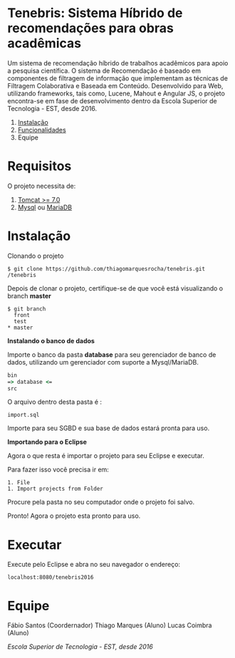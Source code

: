 # Tenebris: Sistema Híbrido de recomendações para obras acadêmicas

Um sistema de recomendação híbrido de trabalhos acadêmicos para apoio a pesquisa científica. O sistema de Recomendação é baseado em componentes de filtragem de informação que implementam as técnicas de Filtragem Colaborativa e Baseada em Conteúdo. Desenvolvido para Web, utilizando frameworks, tais como, Lucene, Mahout e Angular JS, o projeto encontra-se em fase de desenvolvimento dentro da Escola Superior de Tecnologia - EST, desde 2016.

1. [Instalação](https://github.com/thiagomarques2015/tenebris/wiki/Instala%C3%A7%C3%A3o)
1. [Funcionalidades](https://github.com/thiagomarques2015/tenebris/wiki/Funcionalidades)
1. Equipe

# Requisitos

O projeto necessita de:

1. [Tomcat >= 7.0](https://tomcat.apache.org/download-70.cgi)
2. [Mysql](https://www.mysql.com/) ou [MariaDB](https://mariadb.org/)

# Instalação

Clonando o projeto

`$ git clone https://github.com/thiagomarquesrocha/tenebris.git /tenebris`

Depois de clonar o projeto, certifique-se de que você está visualizando o branch __master__

```git
$ git branch
  front
  test
* master
```

__Instalando o banco de dados__


Importe o banco da pasta **database** para seu gerenciador de banco de dados, utilizando um gerenciador com suporte a Mysql/MariaDB.

```cmd
bin
=> database <=
src
```

O arquivo dentro desta pasta é :

```
import.sql
```

Importe para seu SGBD e sua base de dados estará pronta para uso.

__Importando para o Eclipse__

Agora o que resta é importar o projeto para seu Eclipse e executar. 

Para fazer isso você precisa ir em:

```
1. File
1. Import projects from Folder
```

Procure pela pasta no seu computador onde o projeto foi salvo.

Pronto! Agora o projeto esta pronto para uso.

# Executar

Execute pelo Eclipse e abra no seu navegador o endereço:

```
localhost:8080/tenebris2016
```

# Equipe

Fábio Santos (Coordernador)
Thiago Marques (Aluno)
Lucas Coimbra (Aluno)


_Escola Superior de Tecnologia - EST, desde 2016_
